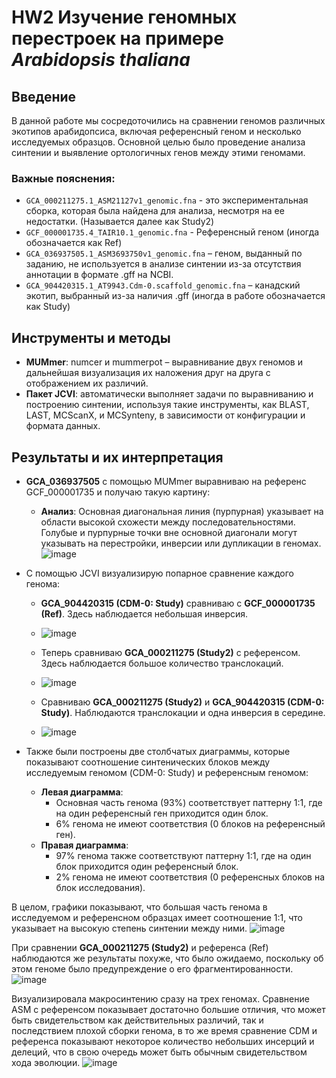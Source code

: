 # HW2 Изучение геномных перестроек на примере *Arabidopsis thaliana*

## Введение

В данной работе мы сосредоточились на сравнении геномов различных экотипов арабидопсиса, включая референсный геном и несколько исследуемых образцов. Основной целью было проведение анализа синтении и выявление ортологичных генов между этими геномами.

### Важные пояснения:

- `GCA_000211275.1_ASM21127v1_genomic.fna` - это экспериментальная сборка, которая была найдена для анализа, несмотря на ее недостатки. (Называется далее как Study2)
- `GCF_000001735.4_TAIR10.1_genomic.fna` - Референсный геном (иногда обозначается как Ref)
- `GCA_036937505.1_ASM3693750v1_genomic.fna` – геном, выданный по заданию, не используется в анализе синтении из-за отсутствия аннотации в формате .gff на NCBI.
- `GCA_904420315.1_AT9943.Cdm-0.scaffold_genomic.fna` – канадский экотип, выбранный из-за наличия .gff (иногда в работе обозначается как Study)

## Инструменты и методы

- **MUMmer**: numcer и mummerpot – выравнивание двух геномов и дальнейшая визуализация их наложения друг на друга с отображением их различий.
- **Пакет JCVI**: автоматически выполняет задачи по выравниванию и построению синтении, используя такие инструменты, как BLAST, LAST, MCScanX, и MCSynteny, в зависимости от конфигурации и формата данных.

## Результаты и их интерпретация

- **GCA_036937505** с помощью MUMmer выравниваю на референс GCF_000001735 и получаю такую картину:
  - **Анализ**: Основная диагональная линия (пурпурная) указывает на области высокой схожести между последовательностями. Голубые и пурпурные точки вне основной диагонали могут указывать на перестройки, инверсии или дупликации в геномах.
![image](https://github.com/user-attachments/assets/38a15433-3b94-41ca-94ff-2f138ebfd8f0)

- С помощью JCVI визуализирую попарное сравнение каждого генома:
  - **GCA_904420315 (CDM-0: Study)** сравниваю с **GCF_000001735 (Ref)**. Здесь наблюдается небольшая инверсия.
  - ![image](https://github.com/user-attachments/assets/3f20e78f-1d22-4a9e-838d-36845dc3fb7d)

  - Теперь сравниваю **GCA_000211275 (Study2)** с референсом. Здесь наблюдается большое количество транслокаций.
  - ![image](https://github.com/user-attachments/assets/d419849d-2729-43f4-8532-c05fa54b6ab3)

  - Сравниваю **GCA_000211275 (Study2)** и **GCA_904420315 (CDM-0: Study)**. Наблюдаются транслокации и одна инверсия в середине.
  - ![image](https://github.com/user-attachments/assets/ca38c1f3-4fcd-4197-98d7-af06b43b690c)


- Также были построены две столбчатых диаграммы, которые показывают соотношение синтенических блоков между исследуемым геномом (CDM-0: Study) и референсным геномом:
  - **Левая диаграмма**:
    - Основная часть генома (93%) соответствует паттерну 1:1, где на один референсный ген приходится один блок.
    - 6% генома не имеют соответствия (0 блоков на референсный ген).
  - **Правая диаграмма**:
    - 97% генома также соответствуют паттерну 1:1, где на один блок приходится один референсный блок.
    - 2% генома не имеют соответствия (0 референсных блоков на блок исследования).

В целом, графики показывают, что большая часть генома в исследуемом и референсном образцах имеет соотношение 1:1, что указывает на высокую степень синтении между ними.
![image](https://github.com/user-attachments/assets/01fa6744-8f8a-41b6-9bac-d79c625e9e08)

При сравнении **GCA_000211275 (Study2)** и референса (Ref) наблюдаются же результаты похуже, что было ожидаемо, поскольку об этом геноме было предупреждение о его фрагментированности.
![image](https://github.com/user-attachments/assets/6605d82b-af38-42cf-908b-dcfa232dac6c)


Визуализировала макросинтению сразу на трех геномах. Сравнение ASM с референсом показывает достаточно большие отличия, что может быть свидетельством как действительных различий, так и последствием плохой сборки генома, в то же время сравнение CDM и референса показывают некоторое количество небольших инсерций и делеций, что в свою очередь может быть обычным свидетельством хода эволюции.
![image](https://github.com/user-attachments/assets/6ee39b7b-29d2-40b2-8316-f14aa3dd943f)

